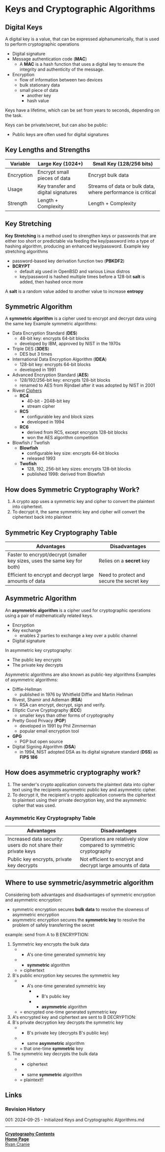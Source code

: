 # Keys and Cryptographic Algorithms

## Digital Keys

A digital key is a value, that can be expressed alphanumerically, that is used to perform cryptographic operations
- Digital signature
- Message authentication code (**MAC**)
	- A **MAC** is a hash function that uses a digital key to ensure the integrity and authenticity of the message.
- Encryption
	- flow of information between two devices
	- bulk stationary data
	- small piece of data
		- another key
		- hash value

Keys have a lifetime, which can be set from years to seconds, depending on the task.

Keys can be private/secret, but can also be public:
- Public keys are often used for digital signatures

## Key Lengths and Strengths

| Variable   | Large Key (1024+)                   | Small Key (128/256 bits)                                    |
| ---------- | ----------------------------------- | ----------------------------------------------------------- |
| Encryption | Encrypt small pieces of data        | Encrypt bulk data                                           |
| Usage      | Key transfer and digital signatures | Streams of data or bulk data, where performance is critical |
| Strength   | Length + Complexity                 | Length + Complexity                                         |

## Key Stretching

**Key Stretching** is a method used to strengthen keys or passwords that are either too short or predictable via feeding the key/password into a type of hashing algorithm, producing an enhanced key/password.
Example key stretching algorithms 
- password-based key derivation function two (**PBKDF2**)
- **BCRYPT**
	- default alg used in OpenBSD and various Linux distros
	- key/password is hashed multiple times before a 128-bit **salt** is added, then hashed once more

A **salt** is a random value added to another value to increase **entropy**

## Symmetric Algorithm
A **symmetric algorithm** is a cipher used to encrypt and decrypt data using the same key
Example symmetric algorithms:
- Data Encryption Standard (**DES**)
	- 48-bit key: encrypts 64-bit blocks
	- developed by IBM, approved by NIST in the 1970s
- Triple DES (**3DES**)
	- DES but 3 times
- International Data Encryption Algorithm (**IDEA**)
	- 128-bit key: encrypts 64-bit blocks
	- developed in 1991
- Advanced Encryption Standard (**AES**)
	- 128/192/256-bit key: encrypts 128-bit blocks
	- renamed to AES from Rijndael after it was adopted by NIST in 2001
- Rivest [Ciphers](https://notes.ryancranie.com/Notes/Cryptography/Ciphers)
	- **RC4**
		- 40-bit - 2048-bit key
		- stream cipher
	- **RC5**
		- configurable key and block sizes
		- developed in 1994
	- **RC6**
		- derived from RC5, except encrypts 128-bit blocks
		- won the AES algorithm competition
- Blowfish / Twofish
	- **Blowfish**
		- configurable key size: encrypts 64-bit blocks
		- released 1993
	- **Twofish**
		- 128, 192, 256-bit key sizes: encrypts 128-bit blocks
		- published 1998: derived from Blowfish

## How does Symmetric Cryptography Work?
1. A crypto app uses a symmetric key and cipher to convert the plaintext into ciphertext. 
2. To decrypt it, the same symmetric key and cipher will convert the ciphertext back into plaintext

## Symmetric Key Cryptography Table

| Advantages                                                                | Disadvantages                             |
| ------------------------------------------------------------------------- | ----------------------------------------- |
| Faster to encrypt/decrypt (smaller key sizes, uses the same key for both) | Relies on a **secret** key                |
| Efficient to encrypt and decrypt large amounts of data                    | Need to protect and secure the secret key |

## Asymmetric Algorithm
An **asymmetric algorithm** is a cipher used for cryptographic operations using a pair of mathematically related keys.
- Encryption
- Key exchange
	- enables 2 parties to exchange a key over a public channel
- Digital signature

In asymmetric key cryptography:
- The public key encrypts
- The private key decrypts

Asymmetric algorithms are also known as public-key algorithms
Examples of asymmetric algorithms:
- Diffie-Hellman
	- published in 1976 by Whitfield Diffie and Martin Hellman
- Rivest, Shamir and Adleman (**RSA**)
	- RSA can encrypt, decrypt, sign and verify.
- Elliptic Curve Cryptography (**ECC**)
	- smaller keys than other forms of cryptography
- Pretty Good Privacy (**PGP**)
	- developed in 1991 by Phil Zimmerman
	- popular email encryption tool
- **GPG**
	- PGP but open source
- Digital Signing Algorithm (**DSA**)
	- in 1994, NIST adopted DSA as its digital signature standard (**DSS**) as **FIPS 186**

## How does asymmetric cryptography work?
1. The sender's crypto application converts the plaintext data into cipher text using the recipients asymmetric public key and asymmetric cipher. 
2. To decrypt it, the recipient's crypto application converts the ciphertext to plaintext using their private decryption key, and the asymmetric cipher that was used.

### Asymmetric Key Cryptography Table

| Advantages                                                     | Disadvantages                                                     |
| -------------------------------------------------------------- | ----------------------------------------------------------------- |
| Increased data security: users do not share their private keys | Operations are relatively slow compared to symmetric cryptography |
| Public key encrypts, private key decrypts                      | Not efficient to encrypt and decrypt large amounts of data        |

## Where to use symmetric/asymmetric algorithm
Considering both advantages and disadvantages of symmetric encryption and asymmetric encryption:
- symmetric encryption secures **bulk data** to resolve the slowness of asymmetric encryption
- asymmetric encryption secures the **symmetric key** to resolve the problem of safely transferring the secret

example: send from A to B
ENCRYPTION:
1. Symmetric key encrypts the bulk data
	- + A's one-time generated symmetric key
	- + **symmetric** algorithm
	- = ciphertext
2. B's public encryption key secures the symmetric key
	- + A's one-time generated symmetric key
		- + B's public key
		- + **asymmetric** algorithm
	- = encrypted one-time generated symmetric key
3. A's encrypted key and ciphertext are sent to B
DECRYPTION:
4. B's private decryption key decrypts the symmetric key
	- + B's private key (decrypts B's public key)
	- + same **asymmetric** algorithm
	- = that one-time **symmetric** key
5. The symmetric key decrypts the bulk data
	- + ciphertext
	- + same **symmetric** algorithm
	- = plaintext!!

## Links
### Revision History
001: 2024-09-25 - Initialized Keys and Cryptographic Algorithms.md

---
<b>[Cryptography Contents](https://notes.ryancranie.com/Contents/Cryptography%20Contents)<br>[Home Page](https://notes.ryancranie.com)<br></b>[Ryan Cranie](https://www.ryancranie.com)